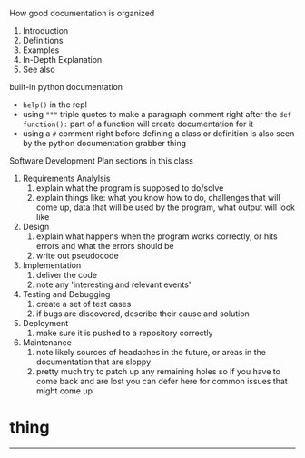 How good documentation is organized
1. Introduction
2. Definitions
3. Examples
4. In-Depth Explanation
5. See also

built-in python documentation
- `help()` in the repl
- using `"""` triple quotes to make a paragraph comment right after the `def function():` part of a function will create documentation for it
- using a `#` comment right before defining a class or definition is also seen by the python documentation grabber thing

Software Development Plan sections in this class
1. Requirements Analylsis
	1. explain what the program is supposed to do/solve
	2. explain things like: what you know how to do, challenges that will come up, data that will be used by the program, what output will look like
2. Design
	1. explain what happens when the program works correctly, or hits errors and what the errors should be
	2. write out pseudocode
3. Implementation
	1. deliver the code
	2. note any 'interesting and relevant events'
4. Testing and Debugging
	1. create a set of test cases
	2. if bugs are discovered, describe their cause and solution
5. Deployment
	1. make sure it is pushed to a repository correctly
6. Maintenance
	1. note likely sources of headaches in the future, or areas in the documentation that are sloppy
	2. pretty much try to patch up any remaining holes so if you have to come back and are lost you can defer here for common issues that might come up

# thing
---
